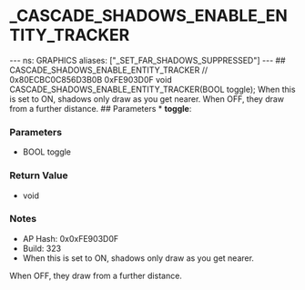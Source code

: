 # _CASCADE_SHADOWS_ENABLE_ENTITY_TRACKER

--- ns: GRAPHICS aliases: ["_SET_FAR_SHADOWS_SUPPRESSED"] --- ## CASCADE_SHADOWS_ENABLE_ENTITY_TRACKER  // 0x80ECBC0C856D3B0B 0xFE903D0F void CASCADE_SHADOWS_ENABLE_ENTITY_TRACKER(BOOL toggle);  When this is set to ON, shadows only draw as you get nearer. When OFF, they draw from a further distance.  ## Parameters * **toggle**:

### Parameters
* BOOL toggle

### Return Value
* void

### Notes
* AP Hash: 0x0xFE903D0F
* Build: 323
* When this is set to ON, shadows only draw as you get nearer.

When OFF, they draw from a further distance.

